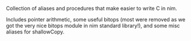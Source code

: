 Collection of aliases and procedures that make easier to write C in nim. 

Includes pointer arithmetic, some useful bitops (most were removed as we got the very nice bitops module in nim standard library!), and some misc aliases for shallowCopy.
